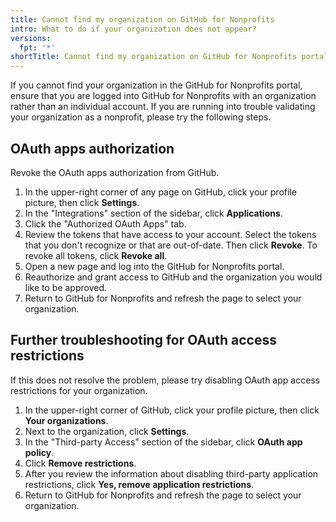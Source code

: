```yaml
---
title: Cannot find my organization on GitHub for Nonprofits
intro: What to do if your organization does not appear?
versions:
  fpt: '*'
shortTitle: Cannot find my organization on GitHub for Nonprofits portal
---
```


If you cannot find your organization in the GitHub for Nonprofits portal, ensure that you are logged into GitHub for Nonprofits with an organization rather than an individual account. If you are running into trouble validating your organization as a nonprofit, please try the following steps.

## OAuth apps authorization

Revoke the OAuth apps authorization from GitHub.

1. In the upper-right corner of any page on GitHub, click your profile picture, then click **Settings**.
1. In the "Integrations" section of the sidebar, click **Applications**.
1. Click the "Authorized OAuth Apps" tab.
1. Review the tokens that have access to your account. Select the tokens that you don't recognize or that are out-of-date. Then click **Revoke**. To revoke all tokens, click **Revoke all**.
1. Open a new page and log into the GitHub for Nonprofits portal.
1. Reauthorize and grant access to GitHub and the organization you would like to be approved.
1. Return to GitHub for Nonprofits and refresh the page to select your organization.

## Further troubleshooting for OAuth access restrictions

If this does not resolve the problem, please try disabling OAuth app access restrictions for your organization.

1. In the upper-right corner of GitHub, click your profile picture, then click **Your organizations**.
1. Next to the organization, click **Settings**.
1. In the "Third-party Access" section of the sidebar, click **OAuth app policy**.
1. Click **Remove restrictions**.
1. After you review the information about disabling third-party application restrictions, click **Yes, remove application restrictions**.
1. Return to GitHub for Nonprofits and refresh the page to select your organization.
